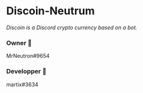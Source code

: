 # Discoin-Neutrum

_Discoin is a Discord crypto currency based on a bot._

### Owner 🧭
MrNeutron#9654

### Developper 🔧
martix#3634


